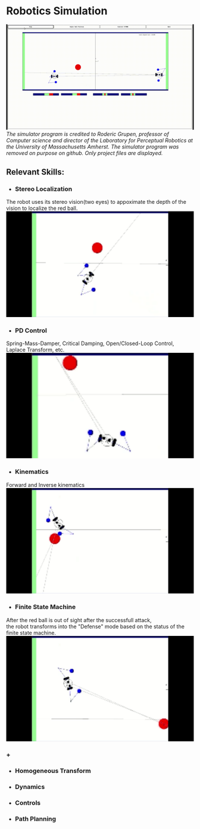 # Robotics Simulation
![](demo/Roger001.gif)
*The simulator program is credited to Roderic Grupen, professor of Computer science and director of the Laboratory for Perceptual Robotics at the University of Massachusetts Amherst.*
*The simulator program was removed on purpose on github. Only project files are displayed.*

## Relevant Skills:

- ### Stereo Localization
The robot uses its stereo vision(two eyes) to appoximate the depth of the vision to localize the red ball.  
![](demo/roger-stereoVision.gif)
  
  
- ### PD Control
Spring-Mass-Damper, Critical Damping, Open/Closed-Loop Control, Laplace Transform, etc.  
![](demo/roger-PDcontrol.gif)
  
  
- ### Kinematics
Forward and Inverse kinematics  
![](demo/roger-kinematics.gif)
  
  
- ### Finite State Machine
After the red ball is out of sight after the successfull attack,  
the robot transforms into the "Defense" mode based on the status of the finite state machine.  
![](demo/roger-statemachine.gif)

### +
- ### Homogeneous Transform
- ### Dynamics
- ### Controls
- ### Path Planning

